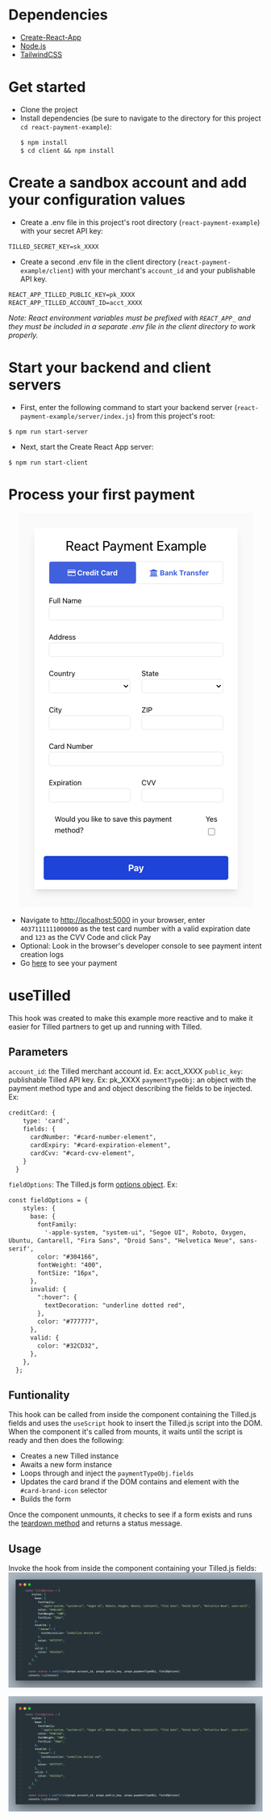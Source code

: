 # Dependencies

- [Create-React-App](https://create-react-app.dev/)
- [Node.js](https://nodejs.org)
- [TailwindCSS](https://tailwindcss.com/)

# Get started

- Clone the project
- Install dependencies (be sure to navigate to the directory for this project `cd react-payment-example`):
  ```
  $ npm install
  $ cd client && npm install
  ```
# Create a sandbox account and add your configuration values

- Create a .env file in this project's root directory (`react-payment-example`) with your secret API key:

```
TILLED_SECRET_KEY=sk_XXXX
```
- Create a second .env file in the client directory (`react-payment-example/client`) with your merchant's `account_id` and your publishable API key.
```
REACT_APP_TILLED_PUBLIC_KEY=pk_XXXX
REACT_APP_TILLED_ACCOUNT_ID=acct_XXXX
```

_Note: React environment variables must be prefixed with `REACT_APP_` and they must be included in a separate .env file in the client directory to work properly._

# Start your backend and client servers

- First, enter the following command to start your backend server (`react-payment-example/server/index.js`) from this project's root:
```
$ npm run start-server
```
- Next, start the Create React App server:
```
$ npm run start-client
```

# Process your first payment
<p align="center">
  <img src="./img/react-payment-example.png" />
</p>

- Navigate to [http://localhost:5000](http://localhost:3000) in your browser, enter `4037111111000000` as the test card number with a valid expiration date and `123` as the CVV Code and click Pay
- Optional: Look in the browser's developer console to see payment intent creation logs
- Go [here](https://sandbox-app.tilled.com/payments) to see your payment

# useTilled
This hook was created to make this example more reactive and to make it easier for Tilled partners to get up and running with Tilled.

## Parameters

`account_id`: the Tilled merchant account id. Ex: acct_XXXX
`public_key`: publishable Tilled API key. Ex: pk_XXXX
`paymentTypeObj`: an object with the payment method type and and object describing the fields to be injected. Ex:
```
creditCard: {
    type: 'card',
    fields: {
      cardNumber: "#card-number-element",
      cardExpiry: "#card-expiration-element",
      cardCvv: "#card-cvv-element",
    }
  }
```
`fieldOptions`: The Tilled.js form [options object](https://docs.tilled.com/tilledjs/#formcreatefieldformfieldtype-options-formfield). Ex:
```
const fieldOptions = {
    styles: {
      base: {
        fontFamily:
          '-apple-system, "system-ui", "Segoe UI", Roboto, Oxygen, Ubuntu, Cantarell, "Fira Sans", "Droid Sans", "Helvetica Neue", sans-serif',
        color: "#304166",
        fontWeight: "400",
        fontSize: "16px",
      },
      invalid: {
        ":hover": {
          textDecoration: "underline dotted red",
        },
        color: "#777777",
      },
      valid: {
        color: "#32CD32",
      },
    },
  };
```

## Funtionality
This hook can be called from inside the component containing the Tilled.js fields and uses the `useScript` hook to insert the Tilled.js script into the DOM. When the component it's called from mounts, it waits until the script is ready and then does the following:

- Creates a new Tilled instance
- Awaits a new form instance
- Loops through and inject the `paymentTypeObj.fields`
- Updates the card brand if the DOM contains and element with the `#card-brand-icon` selector
- Builds the form

Once the component unmounts, it checks to see if a form exists and runs the [teardown method](https://docs.tilled.com/tilledjs/#formteardownhandler-promiseboolean--void) and returns a status message.

## Usage
Invoke the hook from inside the component containing your Tilled.js fields:
![](react-payment-example/img/useTilled.png)
<p align="center">
  <img src="./img/useTilled.png" />
</p>


<!-- # Other helpful notes -->
<!-- - (Deprecated) This project loads a script tag in the head of [index.html](client/public/index.html) and creates a `Tilled` instance using the `Window` in interface in [getTilled.js](client/src/hooks/getTilled.js) like so:
<p align="center">
  <img src="./img/getTilled.png" />
</p>

- (Deprecated) Separate `Tilled` and `form` instances were created for each payment method type. Using a single form instance can lead to errors pertaining to incorrect payment method `types` and unnecessary `form` fields while using conditional rendering. See [App.js](client/src/App.js):
<p style="display: flex; gap:10px; justify-content: space-between;">
  <img src="./img/onPageLoad.png" />
  <img src="./img/onClick.png" />
</p> -->
